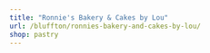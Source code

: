 ```yaml
---
title: "Ronnie's Bakery & Cakes by Lou"
url: /bluffton/ronnies-bakery-and-cakes-by-lou/
shop: pastry
---
```

